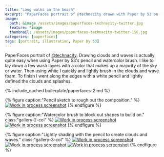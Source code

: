 ```yaml
---
title: "Long walks on the beach"
excerpt: "PaperFaces portrait of @technacity drawn with Paper by 53 on an iPad."
image: 
  path: &image /assets/images/paperfaces-technacity-twitter.jpg 
  feature: *image
  thumbnail: /assets/images/paperfaces-technacity-twitter-150.jpg
categories: [paperfaces]
tags: [portrait, illustration, Paper by 53]
---
```


PaperFaces portrait of [@technacity](https://twitter.com/technacity). Drawing clouds and waves is actually quite easy when using Paper by 53's pencil and watercolor brush. I like to lay down a few wash layers with a color that makes up a majority of the sky or water. Then using white I quickly and lightly brush in the clouds and wave foam. To finish I went along the edges with a white pencil and lightly defined the clouds and splashes.

{% include_cached boilerplate/paperfaces-2.md %}

{% figure caption:"Pencil sketch to rough out the composition." %}
[![Work in process screenshot](/assets/images/paperfaces-technacity-process-1-600.jpg)](/assets/images/paperfaces-technacity-process-1-lg.jpg)
{% endfigure %}

{% figure caption:"Watercolor brush to block out shapes to build on." class:"gallery-2-col" %}
[![Work in process screenshot](/assets/images/paperfaces-technacity-process-2-600.jpg)](/assets/images/paperfaces-technacity-process-2-lg.jpg)
[![Work in process screenshot](/assets/images/paperfaces-technacity-process-3-600.jpg)](/assets/images/paperfaces-technacity-process-3-lg.jpg)
{% endfigure %}

{% figure caption:"Lightly shading with the pencil to create clouds and waves." class:"gallery-3-col" %}
[![Work in process screenshot](/assets/images/paperfaces-technacity-process-4-600.jpg)](/assets/images/paperfaces-technacity-process-4-lg.jpg)
[![Work in process screenshot](/assets/images/paperfaces-technacity-process-5-600.jpg)](/assets/images/paperfaces-technacity-process-5-lg.jpg)
[![Work in process screenshot](/assets/images/paperfaces-technacity-process-6-600.jpg)](/assets/images/paperfaces-technacity-process-6-lg.jpg)
{% endfigure %}
